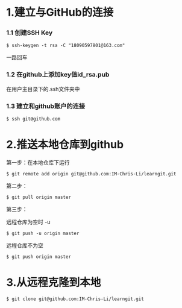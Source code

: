 # 1.建立与GitHub的连接

### 1.1 创建SSH Key

```
$ ssh-keygen -t rsa -C "18090597801@163.com"
```

一路回车

### 1.2 在github上添加key值id\_rsa.pub

在用户主目录下的.ssh文件夹中

### 1.3 建立和github账户的连接

```
$ ssh git@github.com
```

# 2.推送本地仓库到github

第一步：在本地仓库下运行

```
$ git remote add origin git@github.com:IM-Chris-Li/learngit.git
```

第二步：

```
$ git pull origin master
```

第三步：

远程仓库为空时 -u

```
$ git push -u origin master
```

远程仓库不为空

```
$ git push origin master
```

# 3.从远程克隆到本地

```
$ git clone git@github.com:IM-Chris-Li/learngit.git
```



